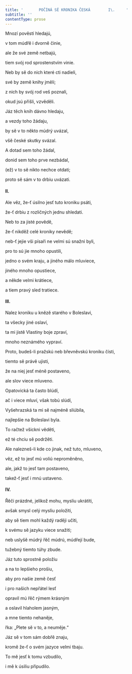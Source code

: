 ```yaml
---
title: '       POČÍNÁ SĚ KRONIKA ČESKÁ        I\.     '
subtitle: ''
contentType: prose
---
```


<section>

Mnozí pověstí hledajú,

v tom múdřě i dvorně činie,

ale že své země netbajú,

tiem svój rod sprostenstvím vinie.

Neb by sě do nich které cti nadieli,

své by země knihy jměli;

z nich by svój rod veš poznali,

okud jsú přišli, vzvěděli.

Jáz těch knih dávno hledaju,

a vezdy toho žádaju,

by sě v to někto múdrý uvázal,

všě české skutky svázal.

A dotad sem toho žádal,

donid sem toho prve nezbádal,

(ež) v to sě nikto nechce otdati;

proto sě sám v to drbiu uvázati.

#### II.

Ale věz, že-ť úsilno jesť tuto kroniku psáti,

že-ť drbiu z rozličných jednu shledati.

Neb to za jisté povědě,

že-ť nikděž celé kroniky nevědě;

neb-ť jejie vši písaři ne velmi sú snažni byli,

pro to sú jie mnoho opustili,

jedno o svém kraju, a jiného málo mluviece,

jiného mnoho opustiece,

a někde velmi krátiece,

a tiem pravý sled tratiece.

#### III.

Nalez kroniku u knězě starého v Boleslavi,

ta všecky jiné oslaví,

ta mi jistě Vlastiny boje zpraví,

mnoho neznámého vypraví.

Proto, budeš-li pražskú neb břevněvskú kroniku čísti,

tiemto sě právě ujisti,

že na niej jesť méně postaveno,

ale slov viece mluveno.

Opatovická ta často blúdí,

ač i viece mluví, však tobú slúdí,

Vyšehrazská ta mi sě najméně sliúbila,

najlepšie na Boleslavi byla.

To račtež všickni věděti,

ež té chciu sě podržěti.

Ale nalezneš-li kde co jinak, než tuto, mluveno,

věz, ež to jesť mú voliú neproměněno,

ale, jakž to jesť tam postaveno,

takež-ť jesť i mnú ustaveno.

#### IV.

Řěči prázdné, jelikož mohu, mysliu ukrátiti,

avšak smysl celý mysliu položiti,

aby sě tiem mohl každý raději učiti,

k svému sě jazyku viece snažiti;

neb uslyšě múdrý řěč múdrú, múdřejí bude,

tužebný tiemto túhy zbude.

Jáz tuto sprostně položiu

a na to lepšieho prošiu,

aby pro našie země česť

i pro našich nepřátel lesť

opravil mú řěč rýmem krásným

a oslavil hlaholem jasným,

a mne tiemto nehaněje,

řka: „Plete sě v to, a neuměje.“

Jáz sě v tom sám dobřě znaju,

kromě že-ť o svém jazyce velmi tbaju.

To mě jesť k tomu vzbudilo,

i mě k úsiliu připudilo.

</section>
